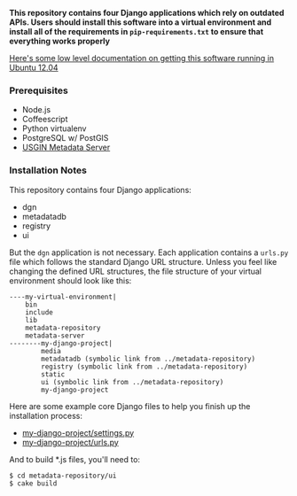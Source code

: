 **This repository contains four Django applications which rely on outdated APIs.  Users should install this software into a virtual environment and install all of the requirements in `pip-requirements.txt` to ensure that everything works properly**

[Here's some low level documentation on getting this software running in Ubuntu 12.04](https://github.com/usgin/metadata-repository/wiki/Low-Level-Installation-Documentation)

### Prerequisites
- Node.js
- Coffeescript
- Python virtualenv
- PostgreSQL w/ PostGIS
- [USGIN Metadata Server](https://github.com/usgin/metadata-server)

### Installation Notes
This repository contains four Django applications:
- dgn
- metadatadb
- registry
- ui

But the `dgn` application is not necessary.  Each application contains a `urls.py` file which follows the standard Django URL structure.  Unless you feel like changing the defined URL structures, the file structure of your virtual environment should look like this:

    ----my-virtual-environment|
        bin
        include
        lib
        metadata-repository
        metadata-server
    --------my-django-project|
            media
            metadatadb (symbolic link from ../metadata-repository)
            registry (symbolic link from ../metadata-repository)
            static
            ui (symbolic link from ../metadata-repository)
            my-django-project

Here are some example core Django files to help you finish up the installation process:
- [my-django-project/settings.py](https://github.com/usgin/metadata-repository/blob/master/django-example/settings-example.py)
- [my-django-project/urls.py](https://github.com/usgin/metadata-repository/blob/master/django-example/urls-example.py)


And to build *.js files, you'll need to:

    $ cd metadata-repository/ui
    $ cake build
